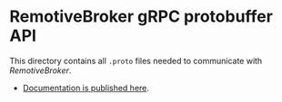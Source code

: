 # RemotiveBroker gRPC protobuffer API

This directory contains all `.proto` files needed to communicate with _RemotiveBroker_.

- [Documentation is published here](https://docs.remotivelabs.com/protos/).

